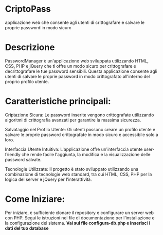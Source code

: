 # CriptoPass
applicazione web che consente agli utenti di crittografare e salvare le proprie password in modo sicuro

# Descrizione

PasswordManager è un'applicazione web sviluppata utilizzando HTML, CSS, PHP e jQuery che ti offre un modo sicuro per crittografare e decrittografare le tue password sensibili. Questa applicazione consente agli utenti di salvare le proprie password in modo crittografato all'interno del proprio profilo utente.

# Caratteristiche principali:

Criptazione Sicura: Le password inserite vengono crittografate utilizzando algoritmi di crittografia avanzati per garantire la massima sicurezza.

Salvataggio nel Profilo Utente: Gli utenti possono creare un profilo utente e salvare le proprie password crittografate in modo sicuro e accessibile solo a loro.

Interfaccia Utente Intuitiva: L'applicazione offre un'interfaccia utente user-friendly che rende facile l'aggiunta, la modifica e la visualizzazione delle password salvate.

Tecnologie Utilizzate: Il progetto è stato sviluppato utilizzando una combinazione di tecnologie web standard, tra cui HTML, CSS, PHP per la logica del server e jQuery per l'interattività.

# Come Iniziare:

Per iniziare, è sufficiente clonare il repository e configurare un server web con PHP. Segui le istruzioni nel file di documentazione per l'installazione e la configurazione del sistema.
<b>Vai sul file configura-db.php e inserisci i dati del tuo database</b>
